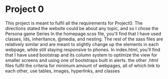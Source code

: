 # Project 0

This project is meant to fulfil all the requirements for Project0.
The directions stated the website could be about any topic, and so I chose the Persona game Series
In the homepage.scss file, you'll find that I have used classes, Ids, inheritance, @media, and nesting.
The rest of the sass files are relatively similar and are meant to slightly change up the elements in each webpage, while still staying responsive to phones.
In index.html, you'll find that I have used bootstrap and its column system to optimize the view for smaller screens and using one of bootstraps built in alerts.
the other .html files fulfil the criteria for minimum amount of webpages, all of which link to each other, use tables, images, hyperlinks, and classes
